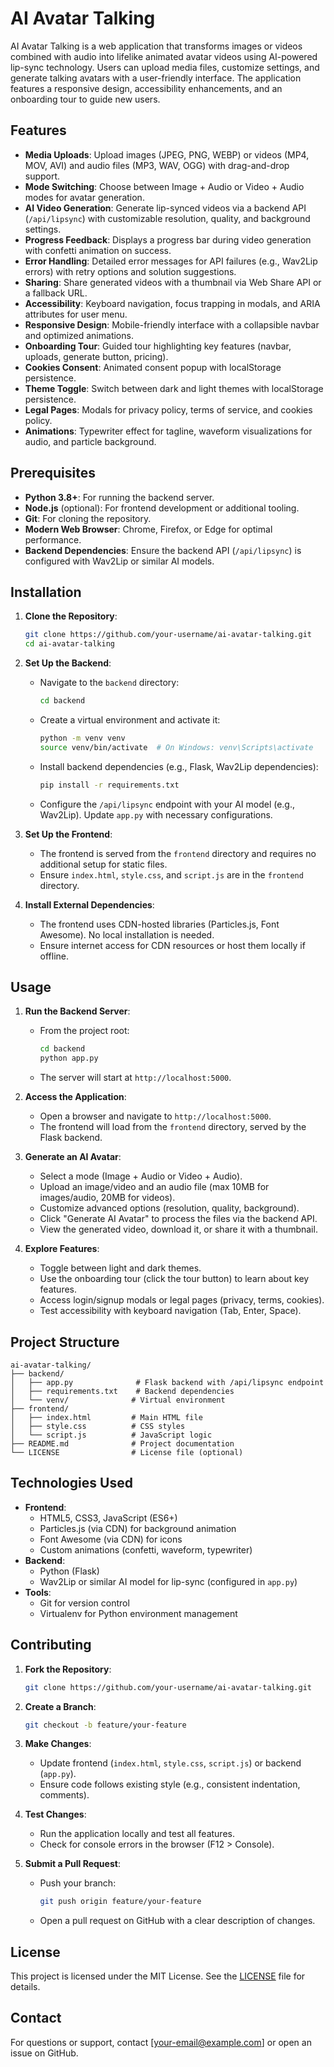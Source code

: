 # AI Avatar Talking

AI Avatar Talking is a web application that transforms images or videos combined with audio into lifelike animated avatar videos using AI-powered lip-sync technology. Users can upload media files, customize settings, and generate talking avatars with a user-friendly interface. The application features a responsive design, accessibility enhancements, and an onboarding tour to guide new users.

## Features

- **Media Uploads**: Upload images (JPEG, PNG, WEBP) or videos (MP4, MOV, AVI) and audio files (MP3, WAV, OGG) with drag-and-drop support.
- **Mode Switching**: Choose between Image + Audio or Video + Audio modes for avatar generation.
- **AI Video Generation**: Generate lip-synced videos via a backend API (`/api/lipsync`) with customizable resolution, quality, and background settings.
- **Progress Feedback**: Displays a progress bar during video generation with confetti animation on success.
- **Error Handling**: Detailed error messages for API failures (e.g., Wav2Lip errors) with retry options and solution suggestions.
- **Sharing**: Share generated videos with a thumbnail via Web Share API or a fallback URL.
- **Accessibility**: Keyboard navigation, focus trapping in modals, and ARIA attributes for user menu.
- **Responsive Design**: Mobile-friendly interface with a collapsible navbar and optimized animations.
- **Onboarding Tour**: Guided tour highlighting key features (navbar, uploads, generate button, pricing).
- **Cookies Consent**: Animated consent popup with localStorage persistence.
- **Theme Toggle**: Switch between dark and light themes with localStorage persistence.
- **Legal Pages**: Modals for privacy policy, terms of service, and cookies policy.
- **Animations**: Typewriter effect for tagline, waveform visualizations for audio, and particle background.

## Prerequisites

- **Python 3.8+**: For running the backend server.
- **Node.js** (optional): For frontend development or additional tooling.
- **Git**: For cloning the repository.
- **Modern Web Browser**: Chrome, Firefox, or Edge for optimal performance.
- **Backend Dependencies**: Ensure the backend API (`/api/lipsync`) is configured with Wav2Lip or similar AI models.

## Installation

1. **Clone the Repository**:
   ```bash
   git clone https://github.com/your-username/ai-avatar-talking.git
   cd ai-avatar-talking
   ```

2. **Set Up the Backend**:
   - Navigate to the `backend` directory:
     ```bash
     cd backend
     ```
   - Create a virtual environment and activate it:
     ```bash
     python -m venv venv
     source venv/bin/activate  # On Windows: venv\Scripts\activate
     ```
   - Install backend dependencies (e.g., Flask, Wav2Lip dependencies):
     ```bash
     pip install -r requirements.txt
     ```
   - Configure the `/api/lipsync` endpoint with your AI model (e.g., Wav2Lip). Update `app.py` with necessary configurations.

3. **Set Up the Frontend**:
   - The frontend is served from the `frontend` directory and requires no additional setup for static files.
   - Ensure `index.html`, `style.css`, and `script.js` are in the `frontend` directory.

4. **Install External Dependencies**:
   - The frontend uses CDN-hosted libraries (Particles.js, Font Awesome). No local installation is needed.
   - Ensure internet access for CDN resources or host them locally if offline.

## Usage

1. **Run the Backend Server**:
   - From the project root:
     ```bash
     cd backend
     python app.py
     ```
   - The server will start at `http://localhost:5000`.

2. **Access the Application**:
   - Open a browser and navigate to `http://localhost:5000`.
   - The frontend will load from the `frontend` directory, served by the Flask backend.

3. **Generate an AI Avatar**:
   - Select a mode (Image + Audio or Video + Audio).
   - Upload an image/video and an audio file (max 10MB for images/audio, 20MB for videos).
   - Customize advanced options (resolution, quality, background).
   - Click "Generate AI Avatar" to process the files via the backend API.
   - View the generated video, download it, or share it with a thumbnail.

4. **Explore Features**:
   - Toggle between light and dark themes.
   - Use the onboarding tour (click the tour button) to learn about key features.
   - Access login/signup modals or legal pages (privacy, terms, cookies).
   - Test accessibility with keyboard navigation (Tab, Enter, Space).

## Project Structure

```
ai-avatar-talking/
├── backend/
│   ├── app.py              # Flask backend with /api/lipsync endpoint
│   ├── requirements.txt    # Backend dependencies
│   └── venv/              # Virtual environment
├── frontend/
│   ├── index.html         # Main HTML file
│   ├── style.css          # CSS styles
│   └── script.js          # JavaScript logic
├── README.md              # Project documentation
└── LICENSE                # License file (optional)
```

## Technologies Used

- **Frontend**:
  - HTML5, CSS3, JavaScript (ES6+)
  - Particles.js (via CDN) for background animation
  - Font Awesome (via CDN) for icons
  - Custom animations (confetti, waveform, typewriter)
- **Backend**:
  - Python (Flask)
  - Wav2Lip or similar AI model for lip-sync (configured in `app.py`)
- **Tools**:
  - Git for version control
  - Virtualenv for Python environment management

## Contributing

1. **Fork the Repository**:
   ```bash
   git clone https://github.com/your-username/ai-avatar-talking.git
   ```

2. **Create a Branch**:
   ```bash
   git checkout -b feature/your-feature
   ```

3. **Make Changes**:
   - Update frontend (`index.html`, `style.css`, `script.js`) or backend (`app.py`).
   - Ensure code follows existing style (e.g., consistent indentation, comments).

4. **Test Changes**:
   - Run the application locally and test all features.
   - Check for console errors in the browser (F12 > Console).

5. **Submit a Pull Request**:
   - Push your branch:
     ```bash
     git push origin feature/your-feature
     ```
   - Open a pull request on GitHub with a clear description of changes.

## License

This project is licensed under the MIT License. See the [LICENSE](LICENSE) file for details.

## Contact

For questions or support, contact [your-email@example.com] or open an issue on GitHub.